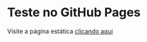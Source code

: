 # Teste no GitHub Pages

Visite a página estática [clicando aqui](http://lesleyandrez.github.io/teste-github-pages)
